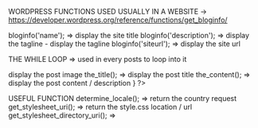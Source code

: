 WORDPRESS FUNCTIONS USED USUALLY IN A WEBSITE   ->    https://developer.wordpress.org/reference/functions/get_bloginfo/

bloginfo('name');             =>    display the site title
bloginfo('description');      =>    display the tagline - display the tagline
bloginfo('siteurl');          =>    display the site url

THE WHILE LOOP                =>    used in every posts to loop into it
<?php
      while( have_posts(); ) {
            the_post();

            the_post_thumbnail();   =>    display the post image
            the_title();            =>    display the post title
            the_content();          =>    display the post content / description
      }
?>

USEFUL FUNCTION
determine_locale();                 =>    return the country request
get_stylesheet_uri();               =>    return the style.css location / url
get_stylesheet_directory_uri();     =>    